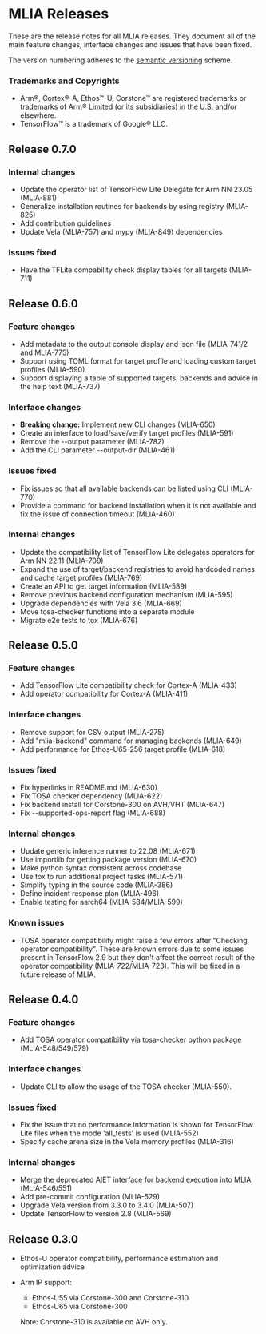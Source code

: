 <!---
SPDX-FileCopyrightText: Copyright 2022-2023, Arm Limited and/or its affiliates.
SPDX-License-Identifier: Apache-2.0
--->
# MLIA Releases

These are the release notes for all MLIA releases. They document all of the
main feature changes, interface changes and issues that have been fixed.

The version numbering adheres to the [semantic versioning](https://semver.org/)
scheme.

### Trademarks and Copyrights

* Arm®, Cortex®-A, Ethos™-U, Corstone™ are registered trademarks or trademarks
  of Arm® Limited (or its subsidiaries) in the U.S. and/or elsewhere.
* TensorFlow™ is a trademark of Google® LLC.

## Release 0.7.0

### Internal changes

* Update the operator list of TensorFlow Lite Delegate
  for Arm NN 23.05 (MLIA-881)
* Generalize installation routines for backends by using registry (MLIA-825)
* Add contribution guidelines
* Update Vela (MLIA-757) and mypy (MLIA-849) dependencies

### Issues fixed

* Have the TFLite compability check display tables for all
  targets (MLIA-711)

## Release 0.6.0

### Feature changes

* Add metadata to the output console display and json file
  (MLIA-741/2 and MLIA-775)
* Support using TOML format for target profile and loading custom target
  profiles (MLIA-590)
* Support displaying a table of supported targets, backends and advice
  in the help text (MLIA-737)

### Interface changes

* **Breaking change:** Implement new CLI changes (MLIA-650)
* Create an interface to load/save/verify target profiles (MLIA-591)
* Remove the --output parameter (MLIA-782)
* Add the CLI parameter --output-dir (MLIA-461)

### Issues fixed

* Fix issues so that all available backends can be listed using CLI (MLIA-770)
* Provide a command for backend installation when it is not available and fix
  the issue of connection timeout (MLIA-460)

### Internal changes

* Update the compatibility list of TensorFlow Lite delegates operators
  for Arm NN 22.11 (MLIA-709)
* Expand the use of target/backend registries to avoid hardcoded names and
  cache target profiles (MLIA-769)
* Create an API to get target information (MLIA-589)
* Remove previous backend configuration mechanism (MLIA-595)
* Upgrade dependencies with Vela 3.6 (MLIA-669)
* Move tosa-checker functions into a separate module
* Migrate e2e tests to tox (MLIA-676)

## Release 0.5.0

### Feature changes

* Add TensorFlow Lite compatibility check for Cortex-A (MLIA-433)
* Add operator compatibility for Cortex-A (MLIA-411)

### Interface changes

* Remove support for CSV output (MLIA-275)
* Add "mlia-backend" command for managing backends (MLIA-649)
* Add performance for Ethos-U65-256 target profile (MLIA-618)

### Issues fixed

* Fix hyperlinks in README.md (MLIA-630)
* Fix TOSA checker dependency (MLIA-622)
* Fix backend install for Corstone-300 on AVH/VHT (MLIA-647)
* Fix --supported-ops-report flag (MLIA-688)

### Internal changes

* Update generic inference runner to 22.08 (MLIA-671)
* Use importlib for getting package version (MLIA-670)
* Make python syntax consistent across codebase
* Use tox to run additional project tasks (MLIA-571)
* Simplify typing in the source code (MLIA-386)
* Define incident response plan (MLIA-496)
* Enable testing for aarch64 (MLIA-584/MLIA-599)

### Known issues

* TOSA operator compatibility might raise a few errors after "Checking operator
  compatibility". These are known errors due to some issues present in
  TensorFlow 2.9 but they don't affect the correct result of the operator
  compatibility (MLIA-722/MLIA-723). This will be fixed in a future release of
  MLIA.

## Release 0.4.0

### Feature changes

* Add TOSA operator compatibility via tosa-checker python package
  (MLIA-548/549/579)

### Interface changes

* Update CLI to allow the usage of the TOSA checker (MLIA-550).

### Issues fixed

* Fix the issue that no performance information is shown for
  TensorFlow Lite files when the mode 'all_tests' is used (MLIA-552)
* Specify cache arena size in the Vela memory profiles (MLIA-316)

### Internal changes

* Merge the deprecated AIET interface for backend execution into MLIA
  (MLIA-546/551)
* Add pre-commit configuration (MLIA-529)
* Upgrade Vela version from 3.3.0 to 3.4.0 (MLIA-507)
* Update TensorFlow to version 2.8 (MLIA-569)

## Release 0.3.0

* Ethos-U operator compatibility, performance estimation and optimization
  advice
* Arm IP support:
   * Ethos-U55 via Corstone-300 and Corstone-310
   * Ethos-U65 via Corstone-300

  Note: Corstone-310 is available on AVH only.
